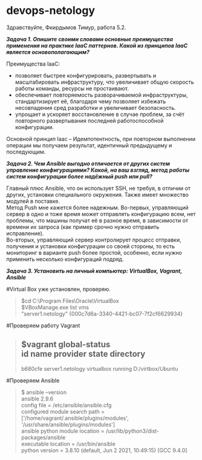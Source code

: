 # devops-netology
Здравствуйте, Фкирдымов Тимур, работа 5.2.

***Задача 1. Опишите своими словами основные преимущества применения на практике IaaC паттернов. Какой из принципов IaaC является основополагающим?***

Преимущества IaaC:  
- позволяет быстрее конфигурировать, развертывать и масштабировать инфраструктуру, что увеличивает общую скорость работы команды, ресурсы не простаивают.  
- обеспечивает повторяемость разворачиваемой инфраструктуры, стандартизирует её, благодаря чему позволяет избежать несовпадения сред разработки и увеличивает безопасность.  
- упрощает и ускоряет восстановление в случае проблем, за счёт повторного развертывания последней работоспособной конфигурации.

Основной принцип Iaac – Идемпотентность, при повторном выполнении операции мы получаем результат, идентичный предыдущему и последующим.

***Задача 2. Чем Ansible выгодно отличается от других систем управление конфигурациями? Какой, на ваш взгляд, метод работы систем конфигурации более надёжный push или pull?***

Главный плюс Ansible, что он использует SSH, не требуя, в отличии от других, установки специального окружения. Также имеет множество модулей в поставке.  
Метод Push мне кажется более надежным. Во-первых, управляющий сервер в одно и тоже время может отправлять конфигурацию всем, нет проблемы, что машины получат её в разное время, в зависимости от времени их запроса (как пример срочно нужно отправить исправление).   
Во-вторых, управляющий сервер контролирует процесс отправки, получения и установки конфигурации со своей стороны, то есть мониторинг в варианте push более простой, особенно, если нужно применить несколько конфигураций подряд.

***Задача 3. Установить на личный компьютер: VirtualBox, Vagrant, Ansible***

#Virtual Box уже установлен, проверяю.  
> $cd C:\Program Files\Oracle\VirtualBox  
> $VBoxManage.exe list vms  
> "server1.netology" {000c7d6a-3340-4421-bc07-7f2cf6629934}

#Проверяем работу Vagrant  
> $vagrant global-status  
> id       name             provider   state   directory  
> ---------------------------------------------------------------------------------  
> b680cfe  server1.netology virtualbox running D:/virtbox/Ubuntu  

#Проверяем Ansible  
> $ ansible –version  
> ansible 2.9.6  
>  config file = /etc/ansible/ansible.cfg  
>  configured module search path = ['/home/vagrant/.ansible/plugins/modules', '/usr/share/ansible/plugins/modules']  
>  ansible python module location = /usr/lib/python3/dist-packages/ansible  
>  executable location = /usr/bin/ansible  
>  python version = 3.8.10 (default, Jun  2 2021, 10:49:15) [GCC 9.4.0]



